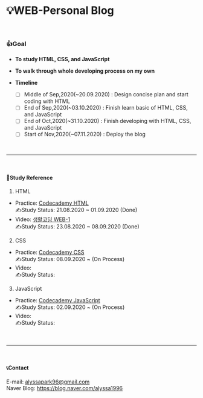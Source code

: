 # 💡WEB-Personal Blog

<br/>

### 👍Goal
* **To study HTML, CSS, and JavaScript**
* **To walk through whole developing process on my own**

* **Timeline**
  * [ ] Middle of Sep,2020(~20.09.2020) : Design concise plan and start coding with HTML
  * [ ] End of Sep,2020(~03.10.2020) : Finish learn basic of HTML, CSS, and JavaScript
  * [ ] End of Oct,2020(~31.10.2020) : Finish developing with HTML, CSS, and JavaScript
  * [ ] Start of Nov,2020(~07.11.2020) : Deploy the blog

<br/>

* * *

<br/>

#### 📖Study Reference
1. HTML
  * Practice: [Codecademy HTML](https://www.codecademy.com/learn/learn-html)     
     ✍Study Status: 21.08.2020 ~ 01.09.2020 (Done)
  * Video: [생활코딩 WEB-1](https://www.youtube.com/watch?v=tZooW6PritE&list=PLuHgQVnccGMDZP7FJ_ZsUrdCGH68ppvPb)     
     ✍Study Status: 23.08.2020 ~ 08.09.2020 (Done)
 
2. CSS
  * Practice: [Codecademy CSS](https://www.codecademy.com/learn/learn-css)     
    ✍Study Status: 08.09.2020 ~ (On Process)
  * Video:     
    ✍Study Status:
 
3. JavaScript
  * Practice: [Codecademy JavaScript](https://www.codecademy.com/learn/introduction-to-javascript)     
    ✍Study Status: 02.09.2020 ~ (On Process)
  * Video:     
    ✍Study Status:
 
<br/>

* * *

<br/>
 
 #### 📞Contact
E-mail: <alyssapark96@gmail.com>   
  Naver Blog: <https://blog.naver.com/alyssa1996>
 
